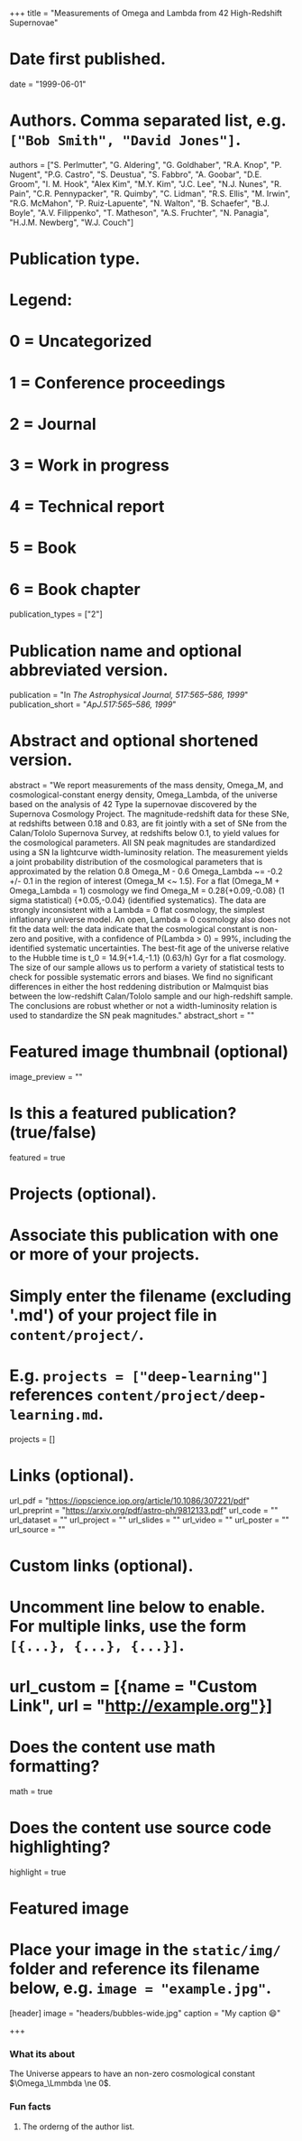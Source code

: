 +++
title = "Measurements of Omega and Lambda from 42 High-Redshift Supernovae"

# Date first published.
date = "1999-06-01"

# Authors. Comma separated list, e.g. `["Bob Smith", "David Jones"]`.
authors = ["S. Perlmutter", "G. Aldering", "G. Goldhaber", "R.A. Knop", "P. Nugent", "P.G. Castro", "S. Deustua", "S. Fabbro", "A. Goobar", "D.E. Groom", "I. M. Hook", "Alex Kim", "M.Y. Kim", "J.C. Lee", "N.J. Nunes", "R. Pain", "C.R. Pennypacker", "R. Quimby", "C. Lidman", "R.S. Ellis", "M. Irwin", "R.G. McMahon", "P. Ruiz-Lapuente", "N. Walton", "B. Schaefer", "B.J. Boyle", "A.V. Filippenko", "T. Matheson", "A.S. Fruchter", "N. Panagia", "H.J.M. Newberg", "W.J. Couch"]

# Publication type.
# Legend:
# 0 = Uncategorized
# 1 = Conference proceedings
# 2 = Journal
# 3 = Work in progress
# 4 = Technical report
# 5 = Book
# 6 = Book chapter
publication_types = ["2"]

# Publication name and optional abbreviated version.
publication = "In *The Astrophysical Journal, 517:565–586, 1999*"
publication_short = "*ApJ.517:565–586, 1999*"

# Abstract and optional shortened version.
abstract = "We report measurements of the mass density, Omega_M, and cosmological-constant energy density, Omega_Lambda, of the universe based on the analysis of 42 Type Ia supernovae discovered by the Supernova Cosmology Project. The magnitude-redshift data for these SNe, at redshifts between 0.18 and 0.83, are fit jointly with a set of SNe from the Calan/Tololo Supernova Survey, at redshifts below 0.1, to yield values for the cosmological parameters. All SN peak magnitudes are standardized using a SN Ia lightcurve width-luminosity relation. The measurement yields a joint probability distribution of the cosmological parameters that is approximated by the relation 0.8 Omega_M - 0.6 Omega_Lambda ~= -0.2 +/- 0.1 in the region of interest (Omega_M <~ 1.5). For a flat (Omega_M + Omega_Lambda = 1) cosmology we find Omega_M = 0.28{+0.09,-0.08} (1 sigma statistical) {+0.05,-0.04} (identified systematics). The data are strongly inconsistent with a Lambda = 0 flat cosmology, the simplest inflationary universe model. An open, Lambda = 0 cosmology also does not fit the data well: the data indicate that the cosmological constant is non-zero and positive, with a confidence of P(Lambda > 0) = 99%, including the identified systematic uncertainties. The best-fit age of the universe relative to the Hubble time is t_0 = 14.9{+1.4,-1.1} (0.63/h) Gyr for a flat cosmology. The size of our sample allows us to perform a variety of statistical tests to check for possible systematic errors and biases. We find no significant differences in either the host reddening distribution or Malmquist bias between the low-redshift Calan/Tololo sample and our high-redshift sample. The conclusions are robust whether or not a width-luminosity relation is used to standardize the SN peak magnitudes."
abstract_short = ""

# Featured image thumbnail (optional)
image_preview = ""

# Is this a featured publication? (true/false)
featured = true

# Projects (optional).
#   Associate this publication with one or more of your projects.
#   Simply enter the filename (excluding '.md') of your project file in `content/project/`.
#   E.g. `projects = ["deep-learning"]` references `content/project/deep-learning.md`.
projects = []

# Links (optional).
url_pdf = "https://iopscience.iop.org/article/10.1086/307221/pdf"
url_preprint = "https://arxiv.org/pdf/astro-ph/9812133.pdf"
url_code = ""
url_dataset = ""
url_project = ""
url_slides = ""
url_video = ""
url_poster = ""
url_source = ""

# Custom links (optional).
#   Uncomment line below to enable. For multiple links, use the form `[{...}, {...}, {...}]`.
# url_custom = [{name = "Custom Link", url = "http://example.org"}]

# Does the content use math formatting?
math = true

# Does the content use source code highlighting?
highlight = true

# Featured image
# Place your image in the `static/img/` folder and reference its filename below, e.g. `image = "example.jpg"`.
[header]
image = "headers/bubbles-wide.jpg"
caption = "My caption 😄"

+++
### What its about

The Universe appears to have an non-zero cosmological constant $\Omega_\Lmmbda \ne 0$.

### Fun facts

1. The orderng of the author list.